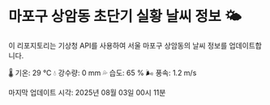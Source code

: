 
# 마포구 상암동 초단기 실황 날씨 정보 🌤️

이 리포지토리는 기상청 API를 사용하여 서울 마포구 상암동의 날씨 정보를 업데이트합니다. 

🌡️ 기온: 29 ℃
💧 강수량: 0 mm
💦 습도: 65 %
🌬️ 풍속: 1.2 m/s

마지막 업데이트 시각: 2025년 08월 03일 00시 11분    
